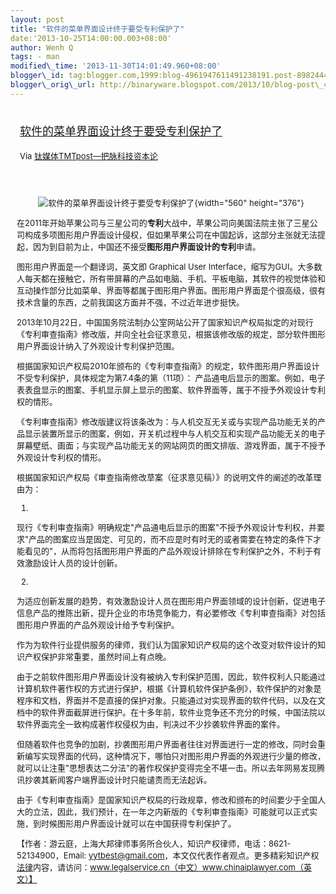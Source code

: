 ```yaml
--- 
layout: post 
title: "软件的菜单界面设计终于要受专利保护了" 
date:'2013-10-25T14:00:00.003+08:00' 
author: Wenh Q
tags: - man
modified\_time: '2013-11-30T14:01:49.960+08:00' 
blogger\_id: tag:blogger.com,1999:blog-4961947611491238191.post-8982444200795628830
blogger\_orig\_url: http://binaryware.blogspot.com/2013/10/blog-post\_4061.html
---
```

<div style="margin: 10px; padding: 5px;">

<div style="font-size: 18px;">

[软件的菜单界面设计终于要受专利保护了](http://www.tmtpost.com/73122.html)

</div>

<div style="font-size: 13px;">

Via [钛媒体TMTpost—把脉科技资本论](http://www.tmtpost.com/)

</div>

</div>

<div style="font-size: 13px; padding: 15px 0 10px 10px;">

<div style="text-align: center;">

![软件的菜单界面设计终于要受专利保护了](http://www.tmtpost.com/wp-content/uploads/2013/10/138261769477-560x376.jpg "软件的菜单界面设计终于要受专利保护了"){width="560"
height="376"}

</div>

在2011年开始苹果公司与三星公司的**专利**大战中，苹果公司向美国法院主张了三星公司构成多项图形用户界面设计侵权，但如果苹果公司在中国起诉，这部分主张就无法提起，因为到目前为止，中国还不接受**图形用户界面设计的专利**申请。

图形用户界面是一个翻译词，英文即 Graphical User
Interface，缩写为GUI。大多数人每天都在接触它，所有带屏幕的产品如电脑、手机、平板电脑，其软件的视觉体验和互动操作部分比如菜单、界面等都属于图形用户界面。图形用户界面是个很高级，很有技术含量的东西，之前我国这方面并不强，不过近年进步挺快。

2013年10月22日，中国国务院法制办公室网站公开了国家知识产权局拟定的对现行《专利审查指南》修改版，并向全社会征求意见，根据该修改版的规定，部分软件图形用户界面设计纳入了外观设计专利保护范围。

根据国家知识产权局2010年颁布的《专利审查指南》的规定，软件图形用户界面设计不受专利保护，具体规定为第7.4条的第（11项）：
产品通电后显示的图案。例如，电子表表盘显示的图案、手机显示屏上显示的图案、软件界面等，属于不授予外观设计专利权的情形。

《专利审查指南》修改版建议将该条改为：与人机交互无关或与实现产品功能无关的产品显示装置所显示的图案，例如，开关机过程中与人机交互和实现产品功能无关的电子屏幕壁纸、画面；与实现产品功能无关的网站网页的图文排版、游戏界面，属于不授予外观设计专利权的情形。

根据国家知识产权局《审查指南修改草案（征求意见稿）》的说明文件的阐述的改革理由为：

1.
现行《专利审查指南》明确规定"产品通电后显示的图案"不授予外观设计专利权，并要求"产品的图案应当是固定、可见的，而不应是时有时无的或者需要在特定的条件下才能看见的"，从而将包括图形用户界面的产品外观设计排除在专利保护之外，不利于有效激励设计人员的设计创新。

2.
为适应创新发展的趋势，有效激励设计人员在图形用户界面领域的设计创新，促进电子信息产品的推陈出新，提升企业的市场竞争能力，有必要修改《专利审查指南》对包括图形用户界面的产品外观设计给予专利保护。

作为为软件行业提供服务的律师，我们认为国家知识产权局的这个改变对软件设计的知识产权保护非常重要，虽然时间上有点晚。

由于之前软件图形用户界面设计没有被纳入专利保护范围，因此，软件权利人只能通过计算机软件著作权的方式进行保护，根据《计算机软件保护条例》，软件保护的对象是程序和文档，界面并不是直接的保护对象。只能通过对实现界面的软件代码，以及在文档中的软件界面截屏进行保护。在十多年前，软件业竞争还不充分的时候，中国法院以软件界面完全一致构成著作权侵权为由，判决过不少抄袭软件界面的案件。

但随着软件也竞争的加剧，抄袭图形用户界面者往往对界面进行一定的修改，同时会重新编写实现界面的代码，这种情况下，哪怕只对图形用户界面的外观进行少量的修改，就可以让注重"思想表达二分法"的著作权保护变得完全不堪一击。所以去年网易发现腾讯抄袭其新闻客户端界面设计时只能谴责而无法起诉。

由于《专利审查指南》是国家知识产权局的行政规章，修改和颁布的时间要少于全国人大的立法，因此，我们预计，在一年之内新版的《专利审查指南》可能就可以正式实施，到时候图形用户界面设计就可以在中国获得专利保护了。



【作者：游云庭，上海大邦律师事务所合伙人，知识产权律师，电话：8621-52134900，Email:
yytbest@gmail.com，本文仅代表作者观点。更多精彩知识产权[法律](http://www.tmtpost.com/tag/%E6%B3%95%E5%BE%8B "查看 法律 中的全部文章")内容，请访问：www.legalservice.cn（中文）www.chinaiplawyer.com（英文）】

</div>
